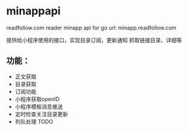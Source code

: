 # minappapi
readfollow.com reader minapp api for go   url:  minapp.readfollow.com

提供给小程序使用的接口，实现目录订阅，更新通知
抓取链接目录、详细等


## 功能：

* 正文获取
* 目录获取
* 订阅功能
* 小程序获取openID
* 小程序模板消息推送
* 定时检查关注目录更新
* 列队处理 TODO